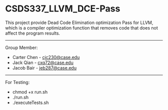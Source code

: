 # CSDS337_LLVM_DCE-Pass

This project provide Dead Code Elimination optimization Pass for LLVM, which is a compiler optimization function that removes code that does not affect the program results.


---
Group Member:
- Carter Chen - cjc230@case.edu
- Jack Qian - cxq72@case.edu
- Jacob Bair - jeb287@case.edu

---
For Testing:
- chmod +x run.sh
- ./run.sh
- ./executeTests.sh

